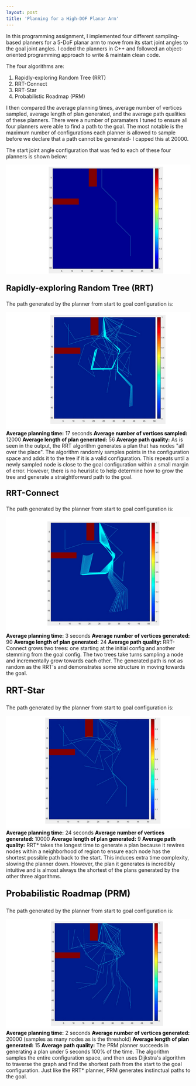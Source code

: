 ```yaml
---
layout: post
title: 'Planning for a High-DOF Planar Arm'
---
```


In this programming assignment, I implemented four different sampling-based planners for a 5-DoF planar arm to move from its start joint angles to the goal joint angles. I coded the planners in C++ and followed an object-oriented programming approach to write & maintain clean code.

The four algorithms are:
1. Rapidly-exploring Random Tree (RRT)
2. RRT-Connect
3. RRT-Star
4. Probabilistic Roadmap (PRM)

I then compared the average planning times, average number of vertices sampled, average length of plan generated, and the average path qualities of these planners. There were a number of paramaters I tuned to ensure all four planners were able to find a path to the goal. The most notable is the maximum number of configurations each planner is allowed to sample before we declare that a path cannot be generated- I capped this at 20000.

<P>The start joint angle configuration that was fed to each of these four planners is shown below:</P>
<img src="/assets/img/projects/proj-2/initialConfig.png" alt="init">

<font color = "black"><b><p style="color:black;font-size:22px;">Rapidly-exploring Random Tree (RRT)</p></b></font>
<P>The path generated by the planner from start to goal configuration is:</P>
<img src="/assets/img/projects/proj-2/rrt.png" alt="rrt">
<font color = "black"><b>Average planning time:</b></font> 17 seconds
<font color = "black"><b>Average number of vertices sampled:</b></font> 12000
<font color = "black"><b>Average length of plan generated:</b></font> 56
<font color = "black"><b>Average path quality:</b></font> As is seen in the output, the RRT algorithm generates a plan that has nodes "all over the place". The algorithm randomly samples points in the configuration space and adds it to the tree if it is a valid configuration. This repeats until a newly sampled node is close to the goal configuration within a small margin of error. However, there is no heuristic to help determine how to grow the tree and generate a straightforward path to the goal.

<font color = "black"><b><p style="color:black;font-size:22px;">RRT-Connect</p></b></font>
<P>The path generated by the planner from start to goal configuration is:</P>
<img src="/assets/img/projects/proj-2/rrtconnect.png" alt="rrtconnect">
<font color = "black"><b>Average planning time:</b></font> 3 seconds
<font color = "black"><b>Average number of vertices generated:</b></font> 90
<font color = "black"><b>Average length of plan generated:</b></font> 24
<font color = "black"><b>Average path quality:</b></font> RRT-Connect grows two trees: one starting at the initial config and another stemming from the goal config. The two trees take turns sampling a node and incrementally grow towards each other. The generated path is not as random as the RRT's and demonstrates some structure in moving towards the goal.

<font color = "black"><b><p style="color:black;font-size:24px;">RRT-Star</p></b></font>
<P>The path generated by the planner from start to goal configuration is:</P>
<img src="/assets/img/projects/proj-2/rrtstar.png" alt="rrtstar">
<font color = "black"><b>Average planning time:</b></font> 24 seconds
<font color = "black"><b>Average number of vertices generated:</b></font> 10000
<font color = "black"><b>Average length of plan generated:</b></font> 9
<font color = "black"><b>Average path quality:</b></font> RRT* takes the longest time to generate a plan because it rewires nodes within a neighborhood of region to ensure each node has the shortest possible path back to the start. This induces extra time complexity, slowing the planner down. However, the plan it generates is incredibly intuitive and is almost always the shortest of the plans generated by the other three algorithms.
<font color = "black"><b><p style="color:black;font-size:24px;">Probabilistic Roadmap (PRM)</p></b></font>
<P>The path generated by the planner from start to goal configuration is:</P>
<img src="/assets/img/projects/proj-2/prm.png" alt="prm">
<font color = "black"><b>Average planning time:</b></font> 2 seconds
<font color = "black"><b>Average number of vertices generated:</b></font> 20000 (samples as many nodes as is the threshold)
<font color = "black"><b>Average length of plan generated:</b></font> 15
<font color = "black"><b>Average path quality:</b></font> The PRM planner succeeds in generating a plan under 5 seconds 100% of the time. The algorithm samples the entire configuration space, and then uses Dijkstra's algorithm to traverse the graph and find the shortest path from the start to the goal configuration. Just like the RRT* planner, PRM generates instinctual paths to the goal.  

